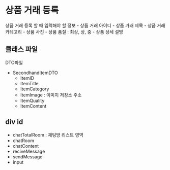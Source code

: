 # 상품 거래 등록
상품 거래 등록 할 때 입력해야 할 정보
	- 상품 거래 아이디
	- 상품 거래 제목
	- 상품 거래 카테고리
	- 상품 사진
	- 상품 품질 : 최상, 상, 중
	- 상품 상세 설명

## 클래스 파일

DTO파일
- SecondhandItemDTO
	- ItemID
	- ItemTitle
	- ItemCategory
	- ItemImage : 이미지 저장소 주소
	- ItemQuality
	- ItemContent


## div id
- chatTotalRoom : 채팅방 리스트 영역
- chatRoom
- chatContent
- reciveMessage
- sendMessage
- input